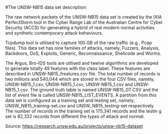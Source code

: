 #The UNSW-NB15 data set description: 

The raw network packets of the UNSW-NB15 data set is created by the IXIA PerfectStorm tool in the Cyber Range Lab of the Australian Centre for Cyber Security (ACCS) for generating a hybrid of real modern normal activities and synthetic contemporary attack behaviours. 

Tcpdump tool is utilised to capture 100 GB of the raw traffic (e.g., Pcap files). This data set has nine families  of  attacks,  namely, Fuzzers,  Analysis,  Backdoors,  DoS,  Exploits,  Generic, Reconnaissance, Shellcode and Worms. 

The Argus, Bro-IDS tools are utilised and twelve algorithms are developed to generate totally 49 features with the class label. These features are described in UNSW-NB15_freatures.csv file. The total number of records is two millions and 540,044  which are stored in the four  CSV  files,  namely, UNSW-NB15_1.csv, UNSW-NB15_1.csv, UNSW-NB15_1.csv and UNSW-NB15_1.csv. The ground truth table is named UNSW-NB15_GT.CSV and the list of event file is called UNSW-NB15_LIST_EVENTS. A partition  from  this  data  set  is  configured  as  a  training  set  and  testing  set,  namely, UNSW_NB15_training-set.csv and UNSW_NB15_testing-set respectively. The number of records in the training set is 175,341 records and the testin g set is 82,332 records from different the types of attack and normal.

Source: https://research.unsw.edu.au/projects/unsw-nb15-dataset